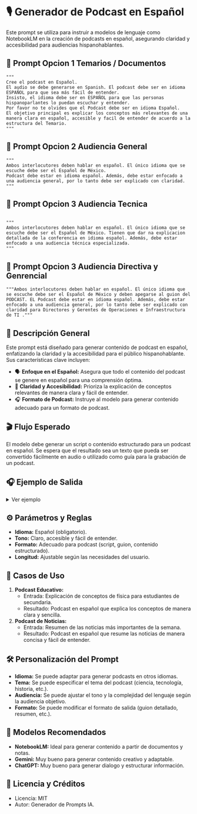 # 🎙️ Generador de Podcast en Español

Este prompt se utiliza para instruir a modelos de lenguaje como NotebookLM en la creación de podcasts en español, asegurando claridad y accesibilidad para audiencias hispanohablantes.

## 📜 Prompt Opcion 1 Temarios / Documentos

```text
"""
Cree el podcast en Español. 
El audio se debe generarse en Spanish. El podcast debe ser en idioma ESPAÑOL para que sea más fácil de entender. 
Insisto, el idioma debe ser en ESPAÑOL para que las personas hispanoparlantes lo puedan escuchar y entender. 
Por favor no te olvides que el Podcast debe ser en idioma Español.
El objetivo principal es explicar los conceptos más relevantes de una manera clara en español, accesible y facil de entender de acuerdo a la estructura del Temario.
"""
```
## 📜 Prompt Opcion 2 Audiencia General

```text
"""
Ambos interlocutores deben hablar en español. El único idioma que se escuche debe ser el Español de México.
Podcast debe estar en idioma español. Además, debe estar enfocado a una audiencia general, por lo tanto debe ser explicado con claridad.
"""
```
## 📜 Prompt Opcion 3 Audiencia Tecnica

```text

"""
Ambos interlocutores deben hablar en español. El único idioma que se escuche debe ser el Español de México. Tienen que dar na explicacion detallada de la conferencia en idioma español. Además, debe estar enfocado a una audiencia técnica especializada.
"""
```
## 📜 Prompt Opcion 3 Audiencia Directiva y Genrencial

```text
"""Ambos interlocutores deben hablar en español. El único idioma que se escuche debe ser el Español de México y deben apegarse al guion del PODCAST. EL Podcast debe estar en idioma español. Además, debe estar enfocado a una audiencia general, por lo tanto debe ser explicado con claridad para Directores y Gerentes de Operaciones e Infraestructura de TI ."""
```

## 📝 Descripción General

Este prompt está diseñado para generar contenido de podcast en español, enfatizando la claridad y la accesibilidad para el público hispanohablante. Sus características clave incluyen:

* 🗣️ **Enfoque en el Español:** Asegura que todo el contenido del podcast se genere en español para una comprensión óptima.
* 🎯 **Claridad y Accesibilidad:** Prioriza la explicación de conceptos relevantes de manera clara y fácil de entender.
* 🎧 **Formato de Podcast:** Instruye al modelo para generar contenido adecuado para un formato de podcast.

## 🎬 Flujo Esperado

El modelo debe generar un script o contenido estructurado para un podcast en español. Se espera que el resultado sea un texto que pueda ser convertido fácilmente en audio o utilizado como guía para la grabación de un podcast.

## 🎧 Ejemplo de Salida

<details>
<summary>Ver ejemplo</summary>

```text
(Intro musical)

Presentador: ¡Bienvenidos a nuestro podcast donde exploramos temas fascinantes en español! Hoy hablaremos sobre...

(Desarrollo del tema en español claro y accesible)

Presentador: En resumen, los puntos clave son...

(Outro musical)
```

</details>

## ⚙️ Parámetros y Reglas

* **Idioma:** Español (obligatorio).
* **Tono:** Claro, accesible y fácil de entender.
* **Formato:** Adecuado para podcast (script, guion, contenido estructurado).
* **Longitud:** Ajustable según las necesidades del usuario.

## 📌 Casos de Uso

1.  **Podcast Educativo:**
    * Entrada: Explicación de conceptos de física para estudiantes de secundaria.
    * Resultado: Podcast en español que explica los conceptos de manera clara y sencilla.
2.  **Podcast de Noticias:**
    * Entrada: Resumen de las noticias más importantes de la semana.
    * Resultado: Podcast en español que resume las noticias de manera concisa y fácil de entender.

## 🛠️ Personalización del Prompt

* **Idioma:** Se puede adaptar para generar podcasts en otros idiomas.
* **Tema:** Se puede especificar el tema del podcast (ciencia, tecnología, historia, etc.).
* **Audiencia:** Se puede ajustar el tono y la complejidad del lenguaje según la audiencia objetivo.
* **Formato:** Se puede modificar el formato de salida (guion detallado, resumen, etc.).

## 🤖 Modelos Recomendados

* **NotebookLM:** Ideal para generar contenido a partir de documentos y notas.
* **Gemini:** Muy bueno para generar contenido creativo y adaptable.
* **ChatGPT:** Muy bueno para generar dialogo y estructurar información.

## 📝 Licencia y Créditos

* Licencia: MIT
* Autor: Generador de Prompts IA.
```
